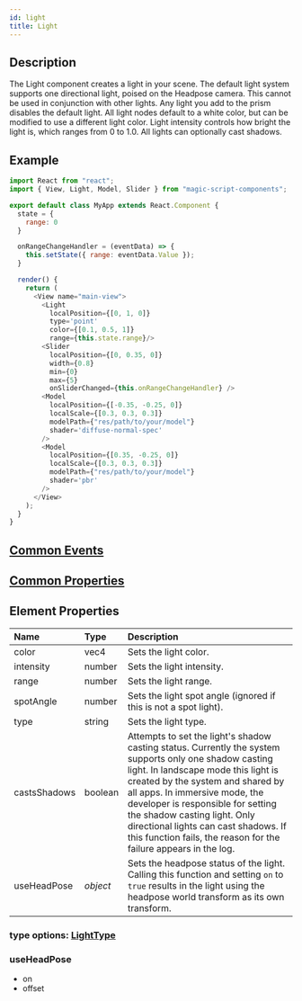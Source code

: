 ```yaml
---
id: light
title: Light
---
```

## Description
The Light component creates a light in your scene. The default light system supports one directional light, poised on the Headpose camera. This cannot be used in conjunction with other lights. Any light you add to the prism disables the default light. All light nodes default to a white color, but can be modified to use a different light color. Light intensity controls how bright the light is, which ranges from 0 to 1.0. All lights can optionally cast shadows.

## Example

```javascript
import React from "react";
import { View, Light, Model, Slider } from "magic-script-components";

export default class MyApp extends React.Component {
  state = {
    range: 0
  }

  onRangeChangeHandler = (eventData) => {
    this.setState({ range: eventData.Value });
  }

  render() {
    return (
      <View name="main-view">
        <Light
          localPosition={[0, 1, 0]}
          type='point'
          color={[0.1, 0.5, 1]}
          range={this.state.range}/>
        <Slider
          localPosition={[0, 0.35, 0]}
          width={0.8}
          min={0}
          max={5}
          onSliderChanged={this.onRangeChangeHandler} />
        <Model
          localPosition={[-0.35, -0.25, 0]}
          localScale={[0.3, 0.3, 0.3]}
          modelPath={"res/path/to/your/model"}
          shader='diffuse-normal-spec'
        />
        <Model
          localPosition={[0.35, -0.25, 0]}
          localScale={[0.3, 0.3, 0.3]}
          modelPath={"res/path/to/your/model"}
          shader='pbr'
        />
      </View>
    );
  }
}
```

## [Common Events](../types/Events.md)

## [Common Properties](../types/Properties.md)

## Element Properties

| Name         | Type     | Description                                                                                                                                                                                                                                                                                                                                                                                                  |
| :----------- | :------- | :----------------------------------------------------------------------------------------------------------------------------------------------------------------------------------------------------------------------------------------------------------------------------------------------------------------------------------------------------------------------------------------------------------- |
| color        | vec4     | Sets the light color.                                                                                                                                                                                                                                                                                                                                                                                        |
| intensity    | number   | Sets the light intensity.                                                                                                                                                                                                                                                                                                                                                                                    |
| range        | number   | Sets the light range.                                                                                                                                                                                                                                                                                                                                                                                        |
| spotAngle    | number   | Sets the light spot angle (ignored if this is not a spot light).                                                                                                                                                                                                                                                                                                                                             |
| type         | string   | Sets the light type.                                                                                                                                                                                                                                                                                                                                                                                         |
| castsShadows | boolean  | Attempts to set the light's shadow casting status. Currently the system supports only one shadow casting light. In landscape mode this light is created by the system and shared by all apps. In immersive mode, the developer is responsible for setting the shadow casting light. Only directional lights can cast shadows. If this function fails, the reason for the failure appears in the log. |
| useHeadPose  | _object_ | Sets the headpose status of the light. Calling this function and setting `on` to `true` results in the light using the headpose world transform as its own transform.                                                                                                                                                                                                                                    |

### type options: [LightType](../types/LightType.md)

### useHeadPose

- on
- offset
